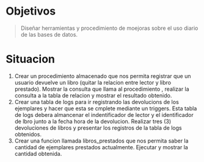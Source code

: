 # Objetivos

> Diseñar herramientas y procedimiento de moejoras sobre el uso diario de las bases de datos.

# Situacion

1. Crear un procedimiento almacenado que nos permita registrar que un usuario devuelve un libro (quitar la relacion entre lector y libro prestado).
   Mostrar la consulta que llama al procedimiento , realizar la consulta a la tabla de relacion y mostrar el resultado obtenido.
2. Crear una tabla de logs para ir registrando las devolucions de los ejemplares y hacer que esta se cmplete mediante un triggers. Esta tabla de logs debera almancenar el indentificador de lector y el identificador de lbro junto a la fecha hora de la devolucion.
   Realizar tres (3) devoluciones de libros y presentar los registros de la tabla de logs obtenidos.
3. Crear una funcion llamada libros_prestados que nos permita saber la cantidad de ejemplares prestados actualmente.
   Ejecutar y mostrar la cantidad obtenida.
